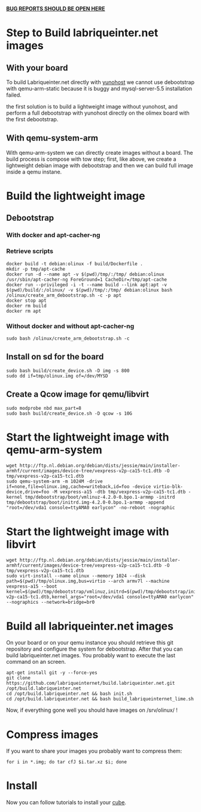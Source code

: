 **[BUG REPORTS SHOULD BE OPEN HERE](https://dev.yunohost.org)**

# Step to Build labriqueinter.net images 

## With your board 
To build Labriqueinter.net directly with [yunohost](https://yunohost.org/) we
cannot use debootstrap with qemu-arm-static because it is buggy and
mysql-server-5.5 installation failed.

the first solution is to build a lightweight image without yunohost, and
perform a full debootstrap with yunohost directly on the olimex board with the
first debootstrap.

## With qemu-system-arm 
With qemu-arm-system we can directly create images without a board. The build
process is compose with tow step; first, like above, we create a lightweight
debian image with debootstrap and then we can build full image inside a qemu
instane.

# Build the lightweight image 

## Debootstrap

### With docker and apt-cacher-ng

### Retrieve scripts

```shell
docker build -t debian:olinux -f build/Dockerfile .
mkdir -p tmp/apt-cache
docker run -d --name apt -v $(pwd)/tmp/:/tmp/ debian:olinux /usr/sbin/apt-cacher-ng ForeGround=1 CacheDir=/tmp/apt-cache
docker run --privileged -i -t --name build --link apt:apt -v $(pwd)/build/:/olinux/ -v $(pwd)/tmp/:/tmp/ debian:olinux bash /olinux/create_arm_debootstrap.sh -c -p apt
docker stop apt
docker rm build
docker rm apt
```

### Without docker and without apt-cacher-ng

```shell
sudo bash /olinux/create_arm_debootstrap.sh -c
```

## Install on sd for the board

```shell
sudo bash build/create_device.sh -D img -s 800
sudo dd if=tmp/olinux.img of=/dev/MYSD
```

## Create a Qcow image for qemu/libvirt

```shell
sudo modprobe nbd max_part=8
sudo bash build/create_device.sh -D qcow -s 10G
```
 
#  Start the lightweight image with qemu-arm-system

```shell
wget http://ftp.nl.debian.org/debian/dists/jessie/main/installer-armhf/current/images/device-tree/vexpress-v2p-ca15-tc1.dtb -O tmp/vexpress-v2p-ca15-tc1.dtb 
sudo qemu-system-arm -m 1024M -drive if=none,file=olinux.img,cache=writeback,id=foo -device virtio-blk-device,drive=foo -M vexpress-a15 -dtb tmp/vexpress-v2p-ca15-tc1.dtb -kernel tmp/debootstrap/boot/vmlinuz-4.2.0-0.bpo.1-armmp -initrd tmp/debootstrap/boot/initrd.img-4.2.0-0.bpo.1-armmp -append "root=/dev/vda1 console=ttyAMA0 earlycon" -no-reboot -nographic
```
#  Start the lightweight image with libvirt

```shell
wget http://ftp.nl.debian.org/debian/dists/jessie/main/installer-armhf/current/images/device-tree/vexpress-v2p-ca15-tc1.dtb -O tmp/vexpress-v2p-ca15-tc1.dtb 
sudo virt-install --name olinux --memory 1024 --disk path=$(pwd)/tmp/olinux.img,bus=virtio --arch armv7l --machine vexpress-a15 --boot kernel=$(pwd)/tmp/debootstrap/vmlinuz,initrd=$(pwd)/tmp/debootstrap/initrd.img,dtb=$(pwd)/tmp/vexpress-v2p-ca15-tc1.dtb,kernel_args="root=/dev/vda1 console=ttyAMA0 earlycon" --nographics --network=bridge=br0
```


# Build all labriqueinter.net images

On your board or on your qemu instance you should retrieve this git repository
and configure the system for debootstrap. After that you can build
labriqueinter.net images. You probably want to execute the last command on an
screen.

```shell
apt-get install git -y --force-yes
git clone https://github.com/labriqueinternet/build.labriqueinter.net.git /opt/build.labriqueinter.net
cd /opt/build.labriqueinter.net && bash init.sh
cd /opt/build.labriqueinter.net && bash build_labriqueinternet_lime.sh
```

Now, if everything gone well you should have images on /srv/olinux/ !

# Compress images

If you want to share your images you probably want to compress them:

```shell
for i in *.img; do tar cfJ $i.tar.xz $i; done
```

# Install 

Now you can follow tutorials to install your [cube](https://repo.labriqueinter.net/).
